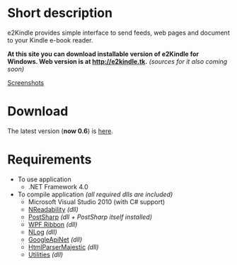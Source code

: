 # Short description #
e2Kindle provides simple interface to send feeds, web pages and document to your Kindle e-book reader.

**At this site you can download installable version of e2Kindle for Windows. Web version is at http://e2kindle.tk.** _(sources for it also coming soon)_

[Screenshots](Screenshots.md)

# Download #
The latest version (**now 0.6**) is [here](http://e2kindle.googlecode.com/hg/publish/setup.exe).

# Requirements #
  * To use application
    * .NET Framework 4.0
  * To compile application _(all required dlls are included)_
    * Microsoft Visual Studio 2010 (with C# support)
    * [NReadability](https://github.com/chersanya/NReadability) _(dll)_
    * [PostSharp](http://postsharp.org) _(dll + PostSharp itself installed)_
    * [WPF Ribbon](http://wpf.codeplex.com/wikipage?title=WPF%20Ribbon%20Preview) _(dll)_
    * [NLog](http://nlog-project.org/) _(dll)_
    * [GoogleApiNet](http://code.google.com/p/google-api-net/) _(dll)_
    * [HtmlParserMajestic](http://code.google.com/p/html-parser-majestic/) _(dll)_
    * [Utilities](http://code.google.com/p/utilities-net/) _(dll)_